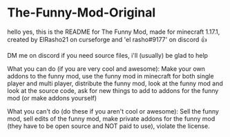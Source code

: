 # The-Funny-Mod-Original

hello yes, this is the README for The Funny Mod, made for minecraft 1.17.1, created by ElRasho21 on curseforge and 'el rasho#9177' on discord 👍

DM me on discord if you need source files, i'll (usually) be glad to help

What you can do (if you are very cool and awesome): Make your own addons to the funny mod, use the funny mod in minecraft for both single player and multi player, distribute the funny mod, look at the funny mod and look at the source code, ask for new things to add to addons for the funny mod (or make addons yourself)

What you can't do (do these if you aren't cool or awesome): Sell the funny mod, sell edits of the funny mod, make private addons for the funny mod (they have to be open source and NOT paid to use), violate the license.

